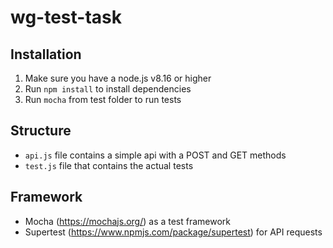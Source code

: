 # wg-test-task
 
Installation
-
1. Make sure you have a node.js v8.16 or higher
2. Run `npm install` to install dependencies
3. Run `mocha` from test folder to run tests

Structure
-
- `api.js` file contains a simple api with a POST and GET methods
- `test.js` file that contains the actual tests

Framework
-
- Mocha (https://mochajs.org/) as a test framework
- Supertest (https://www.npmjs.com/package/supertest) for API requests
